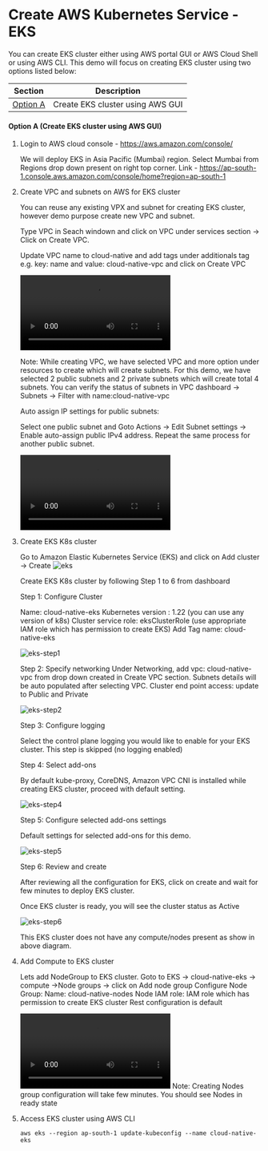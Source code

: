 # Create AWS Kubernetes Service - EKS

You can create EKS cluster either using AWS portal GUI or AWS Cloud Shell or using AWS CLI. This demo will focus on creating EKS cluster using two options listed below:

| Section | Description |
| ------- | ----------- |
| [Option A]() | Create EKS cluster using AWS GUI|

#### Option A (Create EKS cluster using AWS GUI)

1. Login to AWS cloud console - https://aws.amazon.com/console/

	We will deploy EKS in Asia Pacific (Mumbai) region.
	Select Mumbai from Regions drop down present on right top corner. Link - https://ap-south-1.console.aws.amazon.com/console/home?region=ap-south-1

2. Create VPC and subnets on AWS for EKS cluster

	You can reuse any existing VPX and subnet for creating EKS cluster, however demo purpose create new VPC and subnet.

	Type VPC in Seach windown and click on VPC under services section -> Click on Create VPC.

	Update VPC name to cloud-native and add tags under additionals tag e.g. key: name and value: cloud-native-vpc and click on Create VPC

	![vpc](images/vpc.mov)

	Note: While creating VPC, we have selected VPC and more option under resources to create which will create subnets. For this demo, we have selected 2 public subnets and 2 private subnets which will create total 4 subnets. You can verify the status of subnets in VPC dashboard -> Subnets -> Filter with name:cloud-native-vpc

	Auto assign IP settings for public subnets:

	Select one public subnet and Goto Actions -> Edit Subnet settings -> Enable auto-assign public IPv4 address. Repeat the same process for another public subnet.

	![vpc-ip](images/vpc-ip.mov)


3. Create EKS K8s cluster

	Go to Amazon Elastic Kubernetes Service (EKS) and click on Add cluster -> Create
	![eks](images/eks.png)

	Create EKS K8s cluster by following Step 1 to 6 from dashboard

	Step 1: Configure Cluster

	Name: cloud-native-eks
	Kubernetes version : 1.22 (you can use any version of k8s)
	Cluster service role: eksClusterRole (use appropriate IAM role which has permission to create EKS)
	Add Tag name: cloud-native-eks

	![eks-step1](images/eks-step1.png)


	Step 2: Specify networking
	Under Networking, add vpc: cloud-native-vpc from drop down created in Create VPC section.
	Subnets details will be auto populated after selecting VPC.
	Cluster end point access: update to Public and Private

	![eks-step2](images/eks-step2.png)

	Step 3: Configure logging

	Select the control plane logging you would like to enable for your EKS cluster. This step is skipped (no logging enabled)

	
	Step 4: Select add-ons

	By default kube-proxy, CoreDNS, Amazon VPC CNI is installed while creating EKS cluster, proceed with default setting.

	![eks-step4](images/eks-step4.png)


	Step 5: Configure selected add-ons settings

	Default settings for selected add-ons for this demo.

	![eks-step5](images/eks-step5.png)

	Step 6: Review and create

	After reviewing all the configuration for EKS, click on create and wait for few minutes to deploy EKS cluster. 

	Once EKS cluster is ready, you will see the cluster status as Active

	![eks-step6](images/eks-step6.png)

	This EKS cluster does not have any compute/nodes present as show in above diagram.

4.	Add Compute to EKS cluster

	Lets add NodeGroup to EKS cluster.
	Goto to EKS -> cloud-native-eks -> compute ->Node groups -> click on Add node group
	Configure Node Group:
	Name: cloud-native-nodes
	Node IAM role: IAM role which has permission to create EKS cluster
	Rest configuration is default 

    ![create-nodegroup](images/create-nodegroup.mov)
	Note: Creating Nodes group configuration will take few minutes. You should see Nodes in ready state

5.	Access EKS cluster using AWS CLI
	
	```
	aws eks --region ap-south-1 update-kubeconfig --name cloud-native-eks
	```



